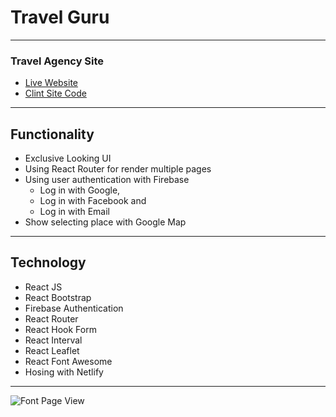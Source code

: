 # Travel Guru
---
### Travel Agency Site
- [Live Website](https://travel-guru-4fab6.web.app/ "Click For View Live Site")
- [Clint Site Code](https://github.com/MinhazulHasan/travel-guru "Click For View Clint Site Code")
***
## Functionality
- Exclusive Looking UI
- Using React Router for render multiple pages
- Using user authentication with Firebase
    - Log in with Google, 
    - Log in with Facebook and
    - Log in with Email
- Show selecting place with Google Map

***
## Technology
- React JS
- React Bootstrap
- Firebase Authentication
- React Router
- React Hook Form
- React Interval
- React Leaflet
- React Font Awesome
- Hosing with Netlify
***
![Font Page View](https://i.ibb.co/B6FcXMF/Travel-Guru.png)